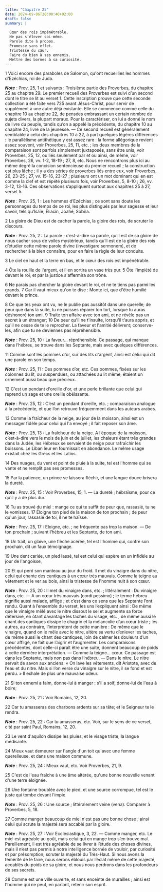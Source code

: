 ```yaml
---
title: "Chapitre 25"
date: 2024-09-06T20:00:40+02:00
draft: false
summary: |
  
  Cœur des rois impénétrable.
  Ne pas s’élever soi-même.
  Parole dite à propos.
  Promesse sans effet.
  Tristesse du cœur.
  Faire du bien à ses ennemis.
  Mettre des bornes à sa curiosité.
---
```



1 Voici encore des paraboles de Salomon, qu'ont recueillies les hommes d'Ezéchias, roi de Juda.

***Note*** :  Prov. 25, 1 et suivants : Troisième partie des Proverbes, du chapitre 25 au chapitre 29. Le premier recueil des Proverbes est suivi d’un second dont le titre se lit au verset 1. Cette inscription prouve que cette seconde collection a été faite vers 725 avant Jésus-Christ, pour servir de supplément à une autre déjà existante. Elle se commence comme celle du chapitre 10 au chapitre 22, de pensées embrassant un certain nombre de sujets divers, la plupart moraux. Pour la caractériser, on lui a donné le nom de livre du peuple, tandis qu’on a appelé la précédente, du chapitre 10 au chapitre 24, livre de la jeunesse. ― Ce second recueil est généralement semblable à celui des chapitres 10 à 22, à part quelques légères différences : le parallélisme antithétique y est assez rare : la forme allégorique revient assez souvent, voir Proverbes, 25, 11, etc. ; les deux membres de la comparaison sont parfois simplement juxtaposés, sans être unis, voir Proverbes, 25, 12, ou liés seulement par et ou ainsi, de même, voir
Proverbes, 26, vv. 1-2, 18-19 ; 27, 8, etc. Nous ne rencontrons plus ici au même degré la concision sentencieuse du premier recueil ; la construction est plus lâche ; il y a des séries de proverbes liés entre eux, voir Proverbes, 26, 23-25 ; 27, vv. 15-16, 23-27 ; plusieurs ont un mot dominant qui en est comme la clef et est répété plusieurs fois, voir Proverbes, 5, 8-10 ; 26, vv. 3-12, 13-16. Ces observations s’appliquent surtout aux chapitres 25 à 27, verset 5.

***Note*** :  Prov. 25, 1 : Les hommes d’Ezéchias ; ce sont sans doute les personnages du temps de ce roi, les plus distingués par leur sagesse et leur savoir, tels qu’Isaïe, Eliacin, Joahé, Sobna.


2 La gloire de Dieu est de cacher la parole, la gloire des rois, de scruter le discours.

***Note*** :  Prov. 25, 2 : La parole ; c’est-à-dire sa parole, qu’il est de sa gloire de nous cacher sous de voiles mystérieux, tandis qu’il est de la gloire des rois d’étudier cette même parole divine (investigare sermonem), et de rechercher à la bien connaître, pour en faire la règle de leur conduite.

3 Le ciel en haut et la terre en bas, et le cœur des rois est impénétrable.


4 Ôte la rouille de l'argent, et il en sortira un vase très pur. 5 Ôte l'impiété de devant le roi, et par la justice s'affermira son trône.


6 Ne parais pas chercher la gloire devant le roi, et ne te tiens pas parmi les grands. 7 Car il vaut mieux qu'on te dise : Monte ici, que d'être humilié devant le prince.


8 Ce que tes yeux ont vu, ne le publie pas aussitôt dans une querelle; de peur que dans la suite, tu ne puisses réparer ton tort, lorsque tu auras déshonoré ton ami. 9 Traite ton affaire avec ton ami, et ne révèle pas un secret à un étranger; 10 De peur qu'il ne t'insulte, lorsqu'il t'aura appris, et qu'il ne cesse de te le reprocher.
La faveur et l'amitié délivrent; conserve-les, afin que tu ne deviennes pas répréhensible.

***Note*** :  Prov. 25, 10 : La faveur… répréhensible. Ce passage, qui manque dans l’hébreu, se trouve dans les Septante, mais avec quelques différences.


11 Comme sont les pommes d'or, sur des lits d'argent, ainsi est celui qui dit une parole en son temps.

***Note*** :  Prov. 25, 11 : Des pommes d’or, etc. Ces pommes, fixées sur les colonnes du lit, ou suspendues, ou attachées au lit même, étaient un ornement aussi beau que précieux.


12 C'est un pendant d'oreille d'or, et une perle brillante que celui qui reprend un sage et une oreille obéissante.

***Note*** :  Prov. 25, 12 : C’est un pendant d’oreille, etc. ; comparaison analogue à la précédente, et que l’on retrouve fréquemment dans les auteurs arabes.


13 Comme la fraîcheur de la neige, au jour de la moisson, ainsi est un messager fidèle pour celui qui l'a envoyé ; il fait reposer son âme.

***Note*** :  Prov. 25, 13 : La fraîcheur de la neige. A l’époque de la moisson, c’est-à-dire vers le mois de juin et de juillet, les chaleurs étant très grandes dans la Judée, les Hébreux se servaient de neige pour rafraîchir les boissons. Le Liban leur en fournissait en abondance. Le même usage existait chez les Grecs et les Latins.


14 Des nuages, du vent et point de pluie à la suite, tel est l'homme qui se vante et ne remplit pas ses promesses.


15 Par la patience, un prince se laissera fléchir, et une langue douce brisera la dureté.

***Note*** :  Prov. 25, 15 : Voir Proverbes, 15, 1. ― La dureté ; hébraïsme, pour ce qu’il y a de plus dur.


16 Tu as trouvé du miel : mange ce qui te suffit de peur que, rassasié, tu ne le vomisses. 17 Éloigne ton pied de la maison de ton prochain ; de peur qu'un jour, rassasié de toi, il ne te haïsse.

***Note*** :  Prov. 25, 17 : Eloigne, etc. ; ne fréquente pas trop la maison. ― De ton prochain ; suivant l’hébreu et les Septante, de ton ami.


18 Un trait, un glaive, une flèche acérée, tel est l'homme qui, contre son prochain, dit un faux témoignage.


19 Une dent cariée, un pied lassé, tel est celui qui espère en un infidèle au jour de l'angoisse,


20 Et qui perd son manteau au jour du froid.
Il met du vinaigre dans du nitre, celui qui chante des cantiques à un cœur très mauvais.
Comme la teigne au vêtement et le ver au bois, ainsi la tristesse de l'homme nuit à son cœur.

***Note*** :  Prov. 25, 20 : Il met du vinaigre dans, etc. ; littéralement : Du vinaigre dans, etc. ― A un cœur très mauvais (cordi pessimo) ; le terme hébreu signifie aussi malade, affligé ; et c’est dans ce sens que les Septante l’ont rendu. Quant à l’ensemble du verset, les uns l’expliquent ainsi : De même que le vinaigre mêlé avec le nitre dissout le sel et augmente sa force détersive, en ôtant davantage les taches du visage, etc. , de même aussi le chant des cantiques dissipe le chagrin et la mélancolie d’un cœur triste ; les autres, au contraire, l’interprètent de cette manière : De même que le vinaigre, quand on le mêle avec le nitre, altère sa vertu d’enlever les taches, de même aussi le chant des cantiques, loin de calmer les douleurs d’un cœur affligé, ne fait que l’aigrir et l’augmenter. Les comparaisons précédentes, dont celle-ci paraît être une suite, donnent beaucoup de poids à cette dernière interprétation. ― Comme la teigne… cœur. Ce passage est dans les Septante, mais non pas dans l’hébreu. ― Dans le
nitre. Le nitre servait de savon aux anciens. « On lave les vêtements, dit Aristote, avec de l’eau et du nitre. Mais si l’on verse du vinaigre sur le nitre, il se fond et est perdu. » Il exhale de plus une mauvaise odeur.


21 Si ton ennemi a faim, donne-lui à manger : s'il a soif, donne-lui de l'eau à boire;

***Note*** :  Prov. 25, 21 : Voir Romains, 12, 20.

22 Car tu amasseras des charbons ardents sur sa tête; et le Seigneur te le rendra.

***Note*** :  Prov. 25, 22 : Car tu amasseras, etc. Voir, sur le sens de ce verset, cité par saint Paul, Romains, 12, 20.


23 Le vent d'aquilon dissipe les pluies, et le visage triste, la langue médisante.


24 Mieux vaut demeurer sur l'angle d'un toit qu'avec une femme querelleuse, et dans une maison commune.

***Note*** :  Prov. 25, 24 : Mieux vaut, etc. Voir Proverbes, 21, 9.


25 C'est de l'eau fraîche à une âme altérée, qu'une bonne nouvelle venant d'une terre éloignée.


26 Une fontaine troublée avec le pied, et une source corrompue, tel est le juste qui tombe devant l'impie.

***Note*** :  Prov. 25, 26 : Une source ; littéralement veine (vena). Comparer à Proverbes, 5, 18.


27 Comme manger beaucoup de miel n'est pas une bonne chose ; ainsi celui qui scrute la majesté sera accablé par la gloire.

***Note*** :  Prov. 25, 27 : Voir Ecclésiastique, 3, 22. ― Comme manger, etc. Le miel est agréable au goût, mais celui qui en mange trop s’en trouve mal. Pareillement, il est très agréable de se livrer à l’étude des choses divines, mais il n’est pas permis à notre intelligence bornée de vouloir, par curiosité et par présomption, scruter la majesté du Très-Haut. Si nous avons la témérité de le faire, nous serons éblouis par l’éclat même de cette majesté, accablés du poids de sa gloire, et nous nous perdrons dans les profondeurs de ses secrets.


28 Comme est une ville ouverte, et sans enceinte de murailles ; ainsi est l'homme qui ne peut, en parlant, retenir son esprit.

